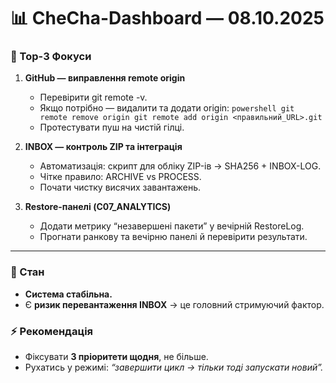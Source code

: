 # 📊 CheCha-Dashboard — 08.10.2025

### 🎯 Top-3 Фокуси
1. **GitHub — виправлення remote origin**
   - Перевірити git remote -v.
   - Якщо потрібно — видалити та додати origin:
     `powershell
     git remote remove origin
     git remote add origin <правильний_URL>.git
     `
   - Протестувати пуш на чистій гілці.

2. **INBOX — контроль ZIP та інтеграція**
   - Автоматизація: скрипт для обліку ZIP-ів → SHA256 + INBOX-LOG.
   - Чітке правило: ARCHIVE vs PROCESS.
   - Почати чистку висячих завантажень.

3. **Restore-панелі (C07_ANALYTICS)**
   - Додати метрику “незавершені пакети” у вечірній RestoreLog.
   - Прогнати ранкову та вечірню панелі й перевірити результати.

---

### 🔄 Стан
- **Система стабільна.**
- Є **ризик перевантаження INBOX** → це головний стримуючий фактор.

### ⚡ Рекомендація
- Фіксувати **3 пріоритети щодня**, не більше.
- Рухатись у режимі: *“завершити цикл → тільки тоді запускати новий”.*